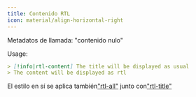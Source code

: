 ```yaml
---
title: Contenido RTL
icon: material/align-horizontal-right
---
```


Metadatos de llamada: "contenido nulo"

Usage:

```md
> [!info|rtl-content] The title will be displayed as usual
> The content will be displayed as rtl
```

El estilo en sí se aplica también["rtl-all"](../combined-styling/page-11.md)
junto con["rtl-title"](../title-styling/page-11.md)

